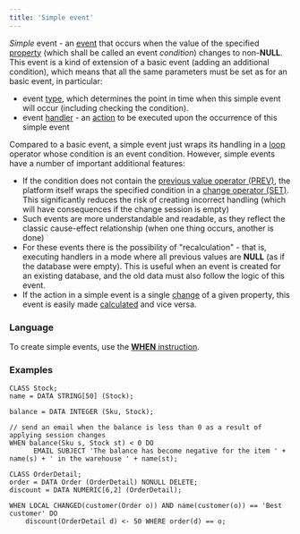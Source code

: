 ```yaml
---
title: 'Simple event'
---
```


*Simple* event - an [event](Events.md) that occurs when the value of the specified [property](Properties.md) (which shall be called an event *condition*) changes to non-**NULL**. This event is a kind of extension of a basic event (adding an additional condition), which means that all the same parameters must be set as for an basic event, in particular:

-   event [type](Events.md#type), which determines the point in time when this simple event will occur (including checking the condition).
-   event [handler](Events.md) - an [action](Actions.md) to be executed upon the occurrence of this simple event

Compared to a basic event, a simple event just wraps its handling in a [loop](Loop_FOR_.md) operator whose condition is an event condition. However, simple events have a number of important additional features:

-   If the condition does not contain the [previous value operator (PREV)](Previous_value_PREV_.md), the platform itself wraps the specified condition in a [change operator (SET)](Change_operators_SET_CHANGED_..._.md). This significantly reduces the risk of creating incorrect handling (which will have consequences if the change session is empty)
-   Such events are more understandable and readable, as they reflect the classic cause-effect relationship (when one thing occurs, another is done)
-   For these events there is the possibility of "recalculation" - that is, executing handlers in a mode where all previous values are **NULL** (as if the database were empty). This is useful when an event is created for an existing database, and the old data must also follow the logic of this event.
-   If the action in a simple event is a single [change](Property_change_CHANGE_.md) of a given property, this event is easily made [calculated](Calculated_events.md) and vice versa.

### Language

To create simple events, use the [**WHEN** instruction](WHEN_instruction.md).

### Examples

```lsf
CLASS Stock;
name = DATA STRING[50] (Stock);

balance = DATA INTEGER (Sku, Stock);

// send an email when the balance is less than 0 as a result of applying session changes
WHEN balance(Sku s, Stock st) < 0 DO
      EMAIL SUBJECT 'The balance has become negative for the item ' + name(s) + ' in the warehouse ' + name(st);

CLASS OrderDetail;
order = DATA Order (OrderDetail) NONULL DELETE;
discount = DATA NUMERIC[6,2] (OrderDetail);

WHEN LOCAL CHANGED(customer(Order o)) AND name(customer(o)) == 'Best customer' DO
    discount(OrderDetail d) <- 50 WHERE order(d) == o;
```
